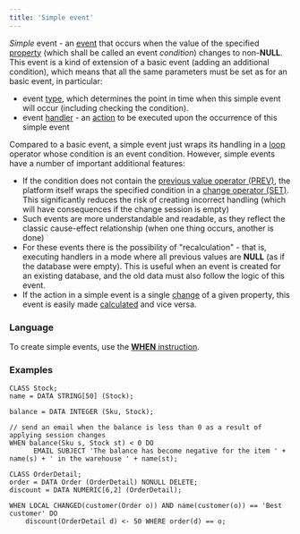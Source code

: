 ```yaml
---
title: 'Simple event'
---
```


*Simple* event - an [event](Events.md) that occurs when the value of the specified [property](Properties.md) (which shall be called an event *condition*) changes to non-**NULL**. This event is a kind of extension of a basic event (adding an additional condition), which means that all the same parameters must be set as for an basic event, in particular:

-   event [type](Events.md#type), which determines the point in time when this simple event will occur (including checking the condition).
-   event [handler](Events.md) - an [action](Actions.md) to be executed upon the occurrence of this simple event

Compared to a basic event, a simple event just wraps its handling in a [loop](Loop_FOR_.md) operator whose condition is an event condition. However, simple events have a number of important additional features:

-   If the condition does not contain the [previous value operator (PREV)](Previous_value_PREV_.md), the platform itself wraps the specified condition in a [change operator (SET)](Change_operators_SET_CHANGED_..._.md). This significantly reduces the risk of creating incorrect handling (which will have consequences if the change session is empty)
-   Such events are more understandable and readable, as they reflect the classic cause-effect relationship (when one thing occurs, another is done)
-   For these events there is the possibility of "recalculation" - that is, executing handlers in a mode where all previous values are **NULL** (as if the database were empty). This is useful when an event is created for an existing database, and the old data must also follow the logic of this event.
-   If the action in a simple event is a single [change](Property_change_CHANGE_.md) of a given property, this event is easily made [calculated](Calculated_events.md) and vice versa.

### Language

To create simple events, use the [**WHEN** instruction](WHEN_instruction.md).

### Examples

```lsf
CLASS Stock;
name = DATA STRING[50] (Stock);

balance = DATA INTEGER (Sku, Stock);

// send an email when the balance is less than 0 as a result of applying session changes
WHEN balance(Sku s, Stock st) < 0 DO
      EMAIL SUBJECT 'The balance has become negative for the item ' + name(s) + ' in the warehouse ' + name(st);

CLASS OrderDetail;
order = DATA Order (OrderDetail) NONULL DELETE;
discount = DATA NUMERIC[6,2] (OrderDetail);

WHEN LOCAL CHANGED(customer(Order o)) AND name(customer(o)) == 'Best customer' DO
    discount(OrderDetail d) <- 50 WHERE order(d) == o;
```
